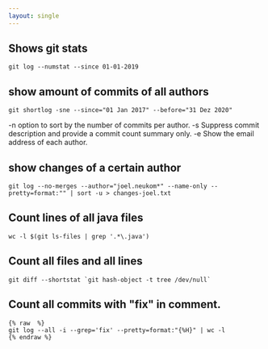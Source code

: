 ```yaml
---
layout: single
---
```


## Shows git stats
```
git log --numstat --since 01-01-2019
```

## show amount of commits of all authors
```
git shortlog -sne --since="01 Jan 2017" --before="31 Dez 2020"
```

-n option to sort by the number of commits per author.
-s Suppress commit description and provide a commit count summary only.
-e Show the email address of each author.

## show changes of a certain author
```
git log --no-merges --author="joel.neukom*" --name-only --pretty=format:"" | sort -u > changes-joel.txt
```

## Count lines of all java files  
```wc -l $(git ls-files | grep '.*\.java')```

## Count all files and all lines
```
git diff --shortstat `git hash-object -t tree /dev/null` 
```
 
## Count all commits with "fix" in comment.
```
{% raw  %}
git log --all -i --grep='fix' --pretty=format:"{%H}" | wc -l
{% endraw %}
```